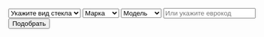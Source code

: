<form class="" action="" method="post" class="filter_form">
  <select class="" name="">
    <option value="">Укажите вид стекла</option>
    <option value="">Вид стекла 1</option>
    <option value="">Вид стекла 2</option>
    <option value="">Вид стекла 3</option>
  </select>
  <select class="" name="">
    <option value="">Марка</option>
    <option value="">Марка 1</option>
    <option value="">Марка 2</option>
    <option value="">Марка 3</option>
  </select>
  <select class="" name="">
    <option value="">Модель</option>
    <option value="">Модель 1</option>
    <option value="">Модель 2</option>
    <option value="">Модель 3</option>
  </select>
  <input type="text" name="" value="" placeholder="Или укажите еврокод">
  <input type="submit" name="" value="Подобрать" class="readme">
</form>
